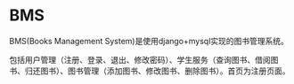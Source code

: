 # BMS
BMS(Books Management System)是使用django+mysql实现的图书管理系统。

包括用户管理（注册、登录、退出、修改密码）、学生服务（查询图书、借阅图书、归还图书）、图书管理（添加图书、修改图书、删除图书）。首页为注册页面。

